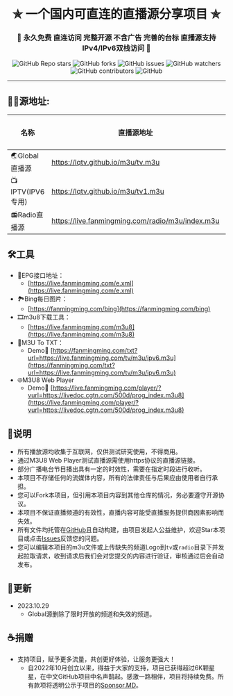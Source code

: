 <h1 align="center"> ✯ 一个国内可直连的直播源分享项目 ✯ </h1>

<h3 align="center">🔕 永久免费 直连访问 完整开源 不含广告 完善的台标 直播源支持IPv4/IPv6双栈访问 🔕</h3>

<p align="center">
<img alt="GitHub Repo stars" src="https://img.shields.io/github/stars/fanmingming/live">
<img alt="GitHub forks" src="https://img.shields.io/github/forks/fanmingming/live">
<img alt="GitHub issues" src="https://img.shields.io/github/issues/fanmingming/live">
<img alt="GitHub watchers" src="https://img.shields.io/github/watchers/fanmingming/live">
<img alt="GitHub contributors" src="https://img.shields.io/github/contributors/fanmingming/live">
<img alt="GitHub" src="https://img.shields.io/github/license/fanmingming/live">
</p>

---

## 🤹‍♂️源地址:

<table>
  <thead>
    <tr>
      <th>名称</th>
      <th>直播源地址</th>
      <th>频道数</th>
      <th>更新时间</th>
    </tr>
  </thead>
  <tbody>
      <tr>
      <td>🌏Global直播源</td>
      <td><a href="https://lqtv.github.io/m3u/tv.m3u">https://lqtv.github.io/m3u/tv.m3u</a></td>
      <td>220个</td>
      <td>2023.10.29</td>
    </tr>
    <tr>
      <td>📺IPTV(IPV6专用)</td>
      <td><a href="https://lqtv.github.io/m3u/tv1.m3u">https://lqtv.github.io/m3u/tv1.m3u</a></td>
      <td>138个</td>
      <td>2023.10.28</td>
    </tr>
    <tr>
      <td>📻Radio直播源</td>
      <td><a href="https://live.fanmingming.com/radio/m3u/index.m3u">https://live.fanmingming.com/radio/m3u/index.m3u</a></td>
      <td>304个</td>
      <td>2023.8.27</td>
    </tr>
  </tbody>
</table>

## 🛠️工具
- 📆EPG接口地址：
  -  [https://live.fanmingming.com/e.xml](https://live.fanmingming.com/e.xml)
- 🏞️Bing每日图片：
  -  [https://fanmingming.com/bing](https://fanmingming.com/bing)
- 🎞️m3u8下载工具：
  -  [https://live.fanmingming.com/m3u8](https://live.fanmingming.com/m3u8)
- 📄M3U To TXT：
  - Demo🔗 [https://fanmingming.com/txt?url=https://live.fanmingming.com/tv/m3u/ipv6.m3u](https://fanmingming.com/txt?url=https://live.fanmingming.com/tv/m3u/ipv6.m3u)
- 🌐M3U8 Web Player
  - Demo🔗 [https://live.fanmingming.com/player/?vurl=https://livedoc.cgtn.com/500d/prog_index.m3u8](https://live.fanmingming.com/player/?vurl=https://livedoc.cgtn.com/500d/prog_index.m3u8)

## 📖说明
- 所有播放源均收集于互联网，仅供测试研究使用，不得商用。
- 通过M3U8 Web Player测试直播源需使用https协议的直播源链接。
- 部分广播电台节目播出具有一定的时效性，需要在指定时段进行收听。
- 本项目不存储任何的流媒体内容，所有的法律责任与后果应由使用者自行承担。
- 您可以Fork本项目，但引用本项目内容到其他仓库的情况，务必要遵守开源协议。
- 本项目不保证直播频道的有效性，直播内容可能受直播服务提供商因素影响而失效。
- 所有文件均托管在[GitHub](https://github.com/fanmingming/live)且自动构建，由项目发起人公益维护，欢迎Star本项目或点击[Issues](https://github.com/fanmingming/live/issues/new/choose)反馈您的问题。
- 您可以编辑本项目的m3u文件或上传缺失的频道Logo到`tv`或`radio`目录下并发起拉取请求，收到请求后我们会对您提交的内容进行验证，审核通过后会自动发布。

## 📔更新
- 2023.10.29
  - Global源删除了限时开放的频道和失效的频道。

## ☕捐赠
- 支持项目，赋予更多流量，共创更好体验，让服务更强大！
  - 自2022年10月创立以来，得益于大家的支持，项目已获得超过6K颗星星，在中文GitHub项目中名声鹊起。感激一路相伴，项目将持续免费。所有款项将透明公示于项目的[Sponsor.MD](https://github.com/fanmingming/live/blob/main/Sponsor.MD)。
